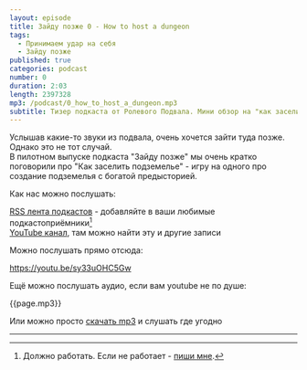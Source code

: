 ```yaml
---
layout: episode
title: Зайду позже 0 - How to host a dungeon
tags:
  - Принимаем удар на себя
  - Зайду позже
published: true
categories: podcast
number: 0
duration: 2:03
length: 2397328
mp3: /podcast/0_how_to_host_a_dungeon.mp3
subtitle: Тизер подкаста от Ролевого Подвала. Мини обзор на "как заселить подземелье" на 2 минуты
---
```

Услышав какие-то звуки из подвала, очень хочется зайти туда позже. Однако это не тот случай.  
В пилотном выпуске подкаста "Зайду позже" мы очень кратко поговорили про "Как заселить подземелье" - игру на одного про создание подземелья с богатой предысторией.

Как нас можно послушать:

[RSS лента подкастов](/podcast-feed.xml) - добавляйте в ваши любимые подкастоприёмники[^1]  
[YouTube канал](https://www.youtube.com/channel/UCr-09bDJ9wvDxTMmotgOeFg), там можно найти эту и другие записи

Можно послушать прямо отсюда:

https://youtu.be/sy33uOHC5Gw

Ещё можно послушать аудио, если вам youtube не по душе:

{{page.mp3}}

Или можно просто [скачать mp3]({{page.mp3}}) и слушать где угодно

---

[^1]: Должно работать. Если не работает - [пиши мне](https://t.me/wunderwaffla).
